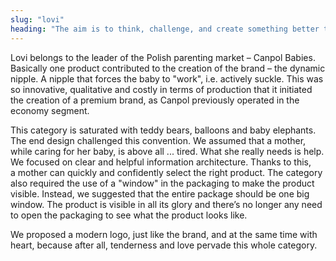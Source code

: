 ```yaml
---
slug: "lovi"
heading: "The aim is to think, challenge, and create something better than just good enough."
---
```

Lovi belongs to the leader of the Polish parenting market – Canpol Babies. Basically one product contributed to the creation of the brand – the dynamic nipple. A nipple that forces the baby to "work", i.e. actively suckle. This was so innovative, qualitative and costly in terms of production that it initiated the creation of a premium brand, as Canpol previously operated in the economy segment.

This category is saturated with teddy bears, balloons and baby elephants. The end design challenged this convention. We assumed that a mother, while caring for her baby, is above all ... tired. What she really needs is help. We focused on clear and helpful information architecture. Thanks to this, a mother can quickly and confidently select the right product. The category also required the use of a "window" in the packaging to make the product visible. Instead, we suggested that the entire package should be one big window. The product is visible in all its glory and there’s no longer any need to open the packaging to see what the product looks like.

We proposed a modern logo, just like the brand, and at the same time with heart, because after all, tenderness and love pervade this whole category.